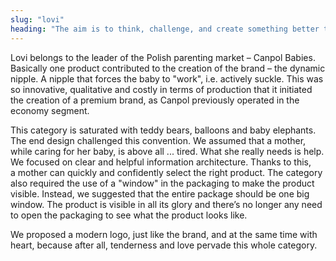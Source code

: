 ```yaml
---
slug: "lovi"
heading: "The aim is to think, challenge, and create something better than just good enough."
---
```

Lovi belongs to the leader of the Polish parenting market – Canpol Babies. Basically one product contributed to the creation of the brand – the dynamic nipple. A nipple that forces the baby to "work", i.e. actively suckle. This was so innovative, qualitative and costly in terms of production that it initiated the creation of a premium brand, as Canpol previously operated in the economy segment.

This category is saturated with teddy bears, balloons and baby elephants. The end design challenged this convention. We assumed that a mother, while caring for her baby, is above all ... tired. What she really needs is help. We focused on clear and helpful information architecture. Thanks to this, a mother can quickly and confidently select the right product. The category also required the use of a "window" in the packaging to make the product visible. Instead, we suggested that the entire package should be one big window. The product is visible in all its glory and there’s no longer any need to open the packaging to see what the product looks like.

We proposed a modern logo, just like the brand, and at the same time with heart, because after all, tenderness and love pervade this whole category.